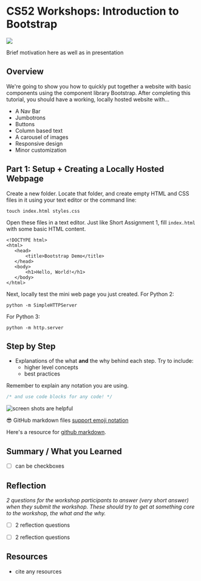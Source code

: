 # CS52 Workshops:  Introduction to Bootstrap

![](http://i.giphy.com/eUh8NINbZf9Ys.gif)

Brief motivation here as well as in presentation

## Overview

We're going to show you how to quickly put together a website with basic components using the component library Bootstrap. After completing this tutorial, you should have a working, locally hosted website with…
* A Nav Bar
* Jumbotrons
* Buttons
* Column based text
* A carousel of images
* Responsive design
* Minor customization


## Part 1: Setup + Creating a Locally Hosted Webpage

Create a new folder. Locate that folder, and create empty HTML and CSS files in it using your text editor or the command line:
```
touch index.html styles.css
```
Open these files in a text editor. Just like Short Assignment 1, fill ```index.html``` with some basic HTML content.
```
<!DOCTYPE html>
<html>
   <head>
       <title>Bootstrap Demo</title>
   </head>
   <body>
       <h1>Hello, World!</h1>
   </body>
</html>
```
Next, locally test the mini web page you just created.
For Python 2:
```
python -m SimpleHTTPServer
```

For Python 3:
```
python -m http.server
```


## Step by Step

* Explanations of the what **and** the why behind each step. Try to include:
  * higher level concepts
  * best practices

Remember to explain any notation you are using.

```javascript
/* and use code blocks for any code! */
```

![screen shots are helpful](img/screenshot.png)

:sunglasses: GitHub markdown files [support emoji notation](http://www.emoji-cheat-sheet.com/)

Here's a resource for [github markdown](https://guides.github.com/features/mastering-markdown/).


## Summary / What you Learned

* [ ] can be checkboxes

## Reflection

*2 questions for the workshop participants to answer (very short answer) when they submit the workshop. These should try to get at something core to the workshop, the what and the why.*

* [ ] 2 reflection questions
* [ ] 2 reflection questions


## Resources

* cite any resources
